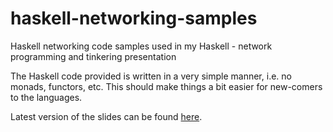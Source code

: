 haskell-networking-samples
==========================

Haskell networking code samples used in my Haskell - network programming and tinkering presentation

The Haskell code provided is written in a very simple manner, i.e. no monads, functors, etc. This should make things a bit easier for new-comers to the languages.

Latest version of the slides can be found [here](https://docs.google.com/presentation/d/1z4VAnZgRRShlvgVgL1WM3fnPLuBODS0uU9ICQ2a1V1c/edit).
